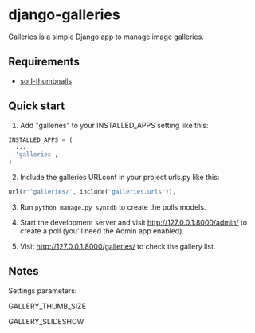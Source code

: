 django-galleries
================

Galleries is a simple Django app to manage image galleries.

Requirements
------------
- [sorl-thumbnails](https://github.com/mariocesar/sorl-thumbnail)

Quick start
-----------

1. Add "galleries" to your INSTALLED_APPS setting like this:
```python
INSTALLED_APPS = (
  ...
  'galleries',
)
```

2. Include the galleries URLconf in your project urls.py like this:
```python
url(r'^galleries/', include('galleries.urls')),
```

3. Run `python manage.py syncdb` to create the polls models.

4. Start the development server and visit http://127.0.0.1:8000/admin/
   to create a poll (you'll need the Admin app enabled).

5. Visit http://127.0.0.1:8000/galleries/ to check the gallery list.


Notes
----
Settings parameters:

GALLERY_THUMB_SIZE

GALLERY_SLIDESHOW
